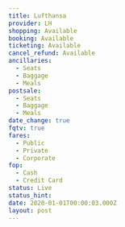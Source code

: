 ```yaml
---
title: Lufthansa
provider: LH
shopping: Available
booking: Available
ticketing: Available
cancel_refund: Available
ancillaries:
  - Seats
  - Baggage
  - Meals
postsale:
  - Seats
  - Baggage
  - Meals
date_change: true
fqtv: true
fares:
  - Public
  - Private
  - Corporate
fop:
  - Cash
  - Credit Card
status: Live
status_hint: 
date: 2020-01-01T00:00:03.000Z
layout: post
---
```


